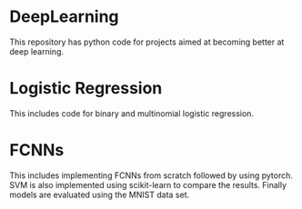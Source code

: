 # DeepLearning
 
This repository has python code for projects aimed at becoming better at deep learning.

# Logistic Regression
This includes code for binary and multinomial logistic regression.

# FCNNs
This includes implementing FCNNs from scratch followed by using pytorch.
SVM is also implemented using scikit-learn to compare the results.
Finally models are evaluated using the MNIST data set.